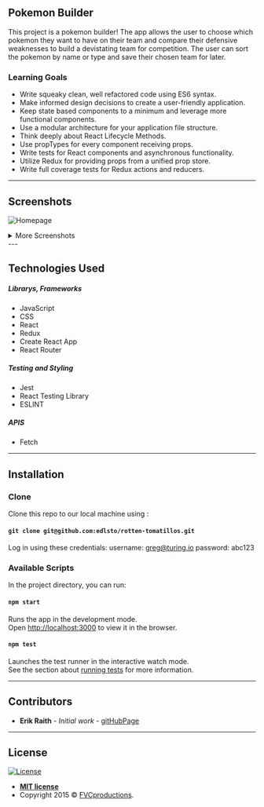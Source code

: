 ## Pokemon Builder
This project is a pokemon builder! The app allows the user to choose which pokemon they want to have on their team and compare their defensive weaknesses to build a devistating team for competition. The user can sort the pokemon by name or type and save their chosen team for later.

### Learning Goals
- Write squeaky clean, well refactored code using ES6 syntax.
- Make informed design decisions to create a user-friendly application.
- Keep state based components to a minimum and leverage more functional components.
- Use a modular architecture for your application file structure.
- Think deeply about React Lifecycle Methods.
- Use propTypes for every component receiving props.
- Write tests for React components and asynchronous functionality.
- Utilize Redux for providing props from a unified prop store.
- Write full coverage tests for Redux actions and reducers.

---

## Screenshots
![Homepage](https://user-images.githubusercontent.com/6379500/79816825-5b886600-8341-11ea-9eed-3ccb48d771dd.png)
<details><summary>More Screenshots</summary>
<p>
  
##### Team Stats
![Home](https://user-images.githubusercontent.com/6379500/79817307-698ab680-8342-11ea-831e-76c4eb657e5d.png)


</p>
</details>
---

## Technologies Used

##### Librarys, Frameworks
- JavaScript
- CSS
- React
- Redux
- Create React App
- React Router

##### Testing and Styling
- Jest
- React Testing Library
- ESLINT

##### APIS
- Fetch

---

## Installation

### Clone

Clone this repo to our local machine using :
#### `git clone git@github.com:edlsto/rotten-tomatillos.git`

Log in using these credentials:
username: greg@turing.io
password: abc123

### Available Scripts

In the project directory, you can run:

#### `npm start`

Runs the app in the development mode.<br />
Open [http://localhost:3000](http://localhost:3000) to view it in the browser.

#### `npm test`

Launches the test runner in the interactive watch mode.<br />
See the section about [running tests](https://facebook.github.io/create-react-app/docs/running-tests) for more information.

---

## Contributors 

* **Erik Raith**  - *Initial work* - [gitHubPage](https://github.com/ERaith)

---

## License

[![License](http://img.shields.io/:license-mit-blue.svg?style=flat-square)](http://badges.mit-license.org)

- **[MIT license](http://opensource.org/licenses/mit-license.php)**
- Copyright 2015 © <a href="http://fvcproductions.com" target="_blank">FVCproductions</a>.

